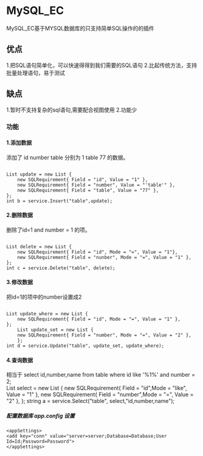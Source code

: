 # MySQL_EC
MySQL_EC基于MYSQL数据库的只支持简单SQL操作的的插件

## 优点
1.把SQL语句简单化，可以快速得得到我们需要的SQL语句
2.比起传统方法，支持批量处理语句，易于测试

## 缺点
1.暂时不支持复杂的sql语句,需要配合视图使用
2.功能少

### 功能

#### 1.添加数据
添加了 id number table 分别为 1 table 77 的数据。<BR>
<pre><code>
List<SQLRequirement> update = new List<SQLRequirement> {
    new SQLRequirement{ Field = "id", Value = "1" },
    new SQLRequirement{ Field = "number", Value = "'table'" },
    new SQLRequirement{ Field = "table", Value = "77" },
};
int b = service.Insert("table",update);
</code></pre>
#### 2.删除数据
删除了id=1 and number = 1 的项。<BR>
<pre><code>
List<SQLRequirement> delete = new List<SQLRequirement> {
    new SQLRequirement{ Field = "id", Mode = "=", Value = "1"},
    new SQLRequirement{ Field = "nunber", Mode = "=", Value = "1" },
};
int c = service.Delete("table", delete);
</code></pre>
#### 3.修改数据
把id=1的项中的number设置成2<BR>
<pre><code>
List<SQLRequirement> update_where = new List<SQLRequirement> {
    new SQLRequirement{ Field = "id", Mode = "=", Value = "1" },
};
    List<SQLRequirement> update_set = new List<SQLRequirement> {
    new SQLRequirement{ Field = "number", Mode = "=", Value = "2" },
    };
int d = service.Update("table", update_set, update_where);
</code></pre>
#### 4.查询数据
相当于 select id,number,name from table where id like '%1%' and number = 2;<BR>
List<SQLRequirement> select = new List<SQLRequirement> {
    new SQLRequirement{ Field = "id",Mode = "like", Value = "1" },
    new SQLRequirement{ Field = "number",Mode = "=", Value = "2" },
};
string a = service.Select("table", select,"id,number,name");
##### 配置数据库 app.config 设置
<pre><code>&lt;appSettings&gt;
&lt;add key="conn" value="server=server;Database=Database;User Id=Id;Password=Password"&gt;
&lt;/appSettings&gt;
</code></pre>


